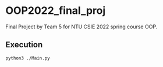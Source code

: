 # OOP2022_final_proj
Final Project by Team 5 for NTU CSIE 2022 spring course OOP.
## Execution
```
python3 ./Main.py
```